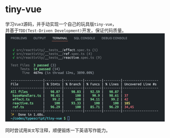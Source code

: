 # tiny-vue

学习`Vue3`源码，并手动实现一个自己的玩具版`tiny-vue`，\
并基于`TDD(Test-Driven Development)`开发，保证代码质量。
![TDD coverage](./assets/static/20220417163726.png)

同时尝试用`英文`写注释，顺便锻炼一下英语写作能力。

